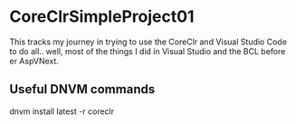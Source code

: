# CoreClrSimpleProject01

This tracks my journey in trying to use the CoreClr and Visual Studio Code to do all.. well, most of the things I did in Visual Studio and the BCL before er AspVNext.

## Useful DNVM commands

dnvm install latest -r coreclr

